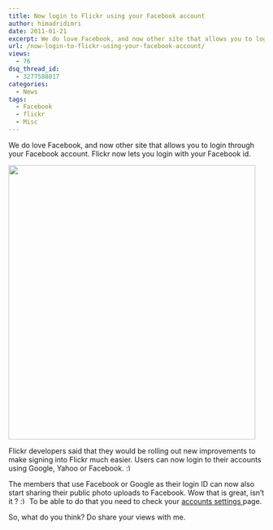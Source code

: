 ```yaml
---
title: Now login to Flickr using your Facebook account
author: himadridimri
date: 2011-01-21
excerpt: We do love Facebook, and now other site that allows you to login through your Facebook account. Flickr now lets you login with your Facebook id.
url: /now-login-to-flickr-using-your-facebook-account/
views:
  - 76
dsq_thread_id:
  - 3277588017
categories:
  - News
tags:
  - Facebook
  - flickr
  - Misc
---
```

We do love Facebook, and now other site that allows you to login through your Facebook account. Flickr now lets you login with your Facebook id.

<a href="http://fbknol.com/now-login-to-flickr-using-your-facebook-account/flickr-facebook/" onclick="_gaq.push(['_trackEvent', 'outbound-article', 'http://fbknol.com/now-login-to-flickr-using-your-facebook-account/flickr-facebook/', '']);" rel="attachment wp-att-5278"><img class="alignnone size-full wp-image-5278" src="http://cdn.devilsworkshop.org/files/2011/01/Flickr-Facebook.png" alt="" width="486" height="539" /></a>

Flickr developers said that they would be rolling out new improvements to make signing into Flickr much easier. Users can now login to their accounts using Google, Yahoo or Facebook. <img src="http://devilsworkshop.org/wp-includes/images/smilies/simple-smile.png" alt=":)" class="wp-smiley" style="height: 1em; max-height: 1em;" />

The members that use Facebook or Google as their login ID can now also start sharing their public photo uploads to Facebook. Wow that is great, isn&#8217;t it ? <img src="http://devilsworkshop.org/wp-includes/images/smilies/simple-smile.png" alt=":)" class="wp-smiley" style="height: 1em; max-height: 1em;" /> To be able to do that you need to check your <a href="http://www.flickr.com/account?tab=extend" onclick="_gaq.push(['_trackEvent', 'outbound-article', 'http://www.flickr.com/account?tab=extend', 'accounts settings ']);" >accounts settings </a> page.

So, what do you think? Do share your views with me.
